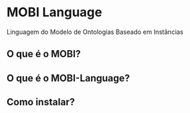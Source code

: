 # MOBI Language

Linguagem do Modelo de Ontologias Baseado em Instâncias

## O que é o MOBI?


## O que é o MOBI-Language?


## Como instalar?
